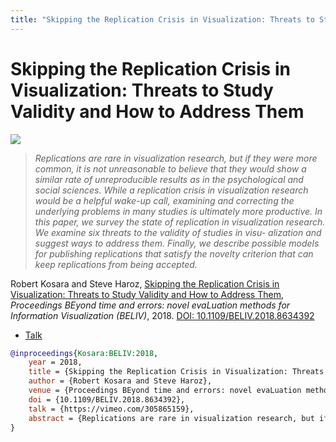 ```yaml
---
title: "Skipping the Replication Crisis in Visualization: Threats to Study Validity and How to Address Them"
---
```


# Skipping the Replication Crisis in Visualization: Threats to Study Validity and How to Address Them

<p><img src="https://media.eagereyes.org/wp-content/uploads/2018/10/skipping-replication-crisis.jpg" /></p>

> _Replications are rare in visualization research, but if they were more common, it is not unreasonable to believe that they would show a similar rate of unreproducible results as in the psychological and social sciences. While a replication crisis in visualization research would be a helpful wake-up call, examining and correcting the underlying problems in many studies is ultimately more productive.  In this paper, we survey the state of replication in visualization research. We examine six threats to the validity of studies in visu- alization and suggest ways to address them. Finally, we describe possible models for publishing replications that satisfy the novelty criterion that can keep replications from being accepted._

Robert Kosara and Steve Haroz, <a href="https://media.eagereyes.org/papers/2018/Kosara-BELIV-2018.pdf" target="_blank">Skipping the Replication Crisis in Visualization: Threats to Study Validity and How to Address Them</a>, _Proceedings BEyond time and errors: novel evaLuation methods for Information Visualization (BELIV)_, 2018. <a href="https://dx.doi.org/10.1109/BELIV.2018.8634392" target="_new">DOI: 10.1109/BELIV.2018.8634392</a>

- <a href="https://vimeo.com/305865159">Talk</a>

```bibtex
@inproceedings{Kosara:BELIV:2018,
	year = 2018,
	title = {Skipping the Replication Crisis in Visualization: Threats to Study Validity and How to Address Them},
	author = {Robert Kosara and Steve Haroz},
	venue = {Proceedings BEyond time and errors: novel evaLuation methods for Information Visualization (BELIV)},
	doi = {10.1109/BELIV.2018.8634392},
	talk = {https://vimeo.com/305865159},
	abstract = {Replications are rare in visualization research, but if they were more common, it is not unreasonable to believe that they would show a similar rate of unreproducible results as in the psychological and social sciences. While a replication crisis in visualization research would be a helpful wake-up call, examining and correcting the underlying problems in many studies is ultimately more productive.  In this paper, we survey the state of replication in visualization research. We examine six threats to the validity of studies in visu- alization and suggest ways to address them. Finally, we describe possible models for publishing replications that satisfy the novelty criterion that can keep replications from being accepted.},
}
```

